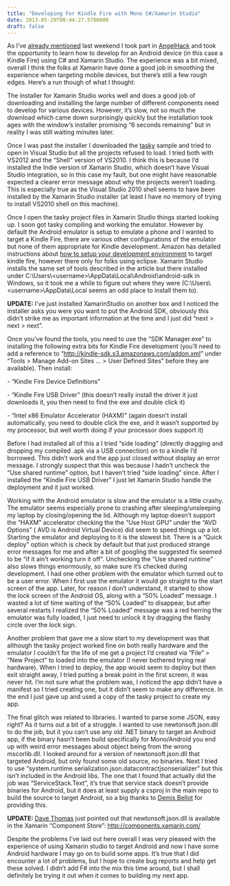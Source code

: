 ```yaml
---
title: "Developing For Kindle Fire with Mono C#/Xamarin Studio"
date: 2013-05-20T00:44:27.5700000
draft: false
---
```


<p>As I’ve <a href="http://strangelights.com/blog/archive/2013/05/15/angelhack-paris-2013.aspx">already mentioned</a> last weekend I took part in <a href="http://www.hackathon.io/angelhack18">AngelHack</a> and took the opportunity to learn how to develop for an Android device (in this case a Kindle Fire) using C# and Xamarin Studio. The experience was a bit mixed, overall I think the folks at Xamarin have done a good job in smoothing the experience when targeting mobile devices, but there’s still a few rough edges. Here’s a run though of what I thought:</p>  <p>The installer for Xamarin Studio works well and does a good job of downloading and installing the large number of different components need to develop for various devices. However, it’s slow, not so much the download which came down surprisingly quickly but the installation took ages with the window’s installer promising “6 seconds remaining” but in reality I was still waiting minutes later.</p>  <p>Once I was past the installer I downloaded the <a href="http://xamarin.com/getting-started/android">tasky</a> sample and tried to open in Visual Studio but all the projects refused to load. I tried both with VS2012 and the “Shell” version of VS2010. I think this is because I’d installed the Indie version of Xamarin Studio, which doesn’t have Visual Studio integration, so in this case my fault, but one might have reasonable expected a clearer error message about why the projects weren’t loading. This is especially true as the Visual Studio 2010 shell seems to have been installed by the Xamarin Studio installer (at least I have no memory of trying to install VS2010 shell on this machine).</p>  <p>Once I open the tasky project files in Xamarin Studio things started looking up. I soon got tasky compiling and working the emulator. However by default the Android emulator is setup to emulate a phone and I wanted to target a Kindle Fire, there are various other configurations of the emulator but none of them appropriate for Kindle development. Amazon has detailed instructions about <a href="https://developer.amazon.com/sdk/fire/setup.html">how to setup your development environment</a> to target kindle fire, however there only for folks using eclipse. Xamarin Studio installs the same set of tools described in the article but there installed under C:\Users\&lt;username&gt;\AppData\Local\Android\android-sdk in Windows, so it took me a while to figure out where they were (C:\Users\&lt;username&gt;\AppData\Local seems an odd place to install them to). </p>  <p><strong>UPDATE:</strong> I’ve just installed XamarinStudio on another box and I noticed the installer asks you were you want to put the Android SDK, obviously this didn’t strike me as important information at the time and I just did “next &gt; next &gt; next”.</p>  <p>Once you’ve found the tools, you need to use the “SDK Manager.exe” to installing the following extra bits for Kindle Fire development (you’ll need to add a reference to “<a title="http://kindle-sdk.s3.amazonaws.com/addon.xml" href="http://kindle-sdk.s3.amazonaws.com/addon.xml">http://kindle-sdk.s3.amazonaws.com/addon.xml</a>” under “Tools &gt; Manage Add-on Sites … &gt; User Defined Sites” before they are available). Then install:</p>  <p>- “Kindle Fire Device Definitions”</p>  <p>- “Kindle Fire USB Driver” (this doesn’t really install the driver it just downloads it, you then need to find the exe and double click it)</p>  <p>- “Intel x86 Emulator Accelerator (HAXM)” (again doesn’t install automatically, you need to double click the exe, and it wasn’t supported by my processor, but well worth doing if your processor does support it)</p>  <p>Before I had installed all of this a I tried “side loading” (directly dragging and dropping my compiled .apk via a USB connection) on to a kindle I’d borrowed. This didn’t work and the app just closed without display an error message. I strongly suspect that this was because I hadn’t uncheck the “Use shared runtime” option, but I haven’t tried “side loading” since. After I installed the “Kindle Fire USB Driver” I just let Xamarin Studio handle the deployment and it just worked.</p>  <p>Working with the Android emulator is slow and the emulator is a little crashy. The emulator seems especially prone to crashing after sleeping/unsleeping my laptop by closing/opening the lid. Although my laptop doesn’t support the “HAXM” accelerator checking the the “Use Host GPU” under the “AVD Options” ( AVD is Android Virtual Device) did seem to speed things up a lot. Starting the emulator and deploying to it is the slowest bit. There is a “Quick deploy” option which is check by default but that just produced strange error messages for me and after a bit of googling the suggested fix seemed to be “if it ain’t working turn it off”. Unchecking the “Use shared runtime” also slows things enormously, so make sure it’s checked during development. I had one other problem with the emulator which turned out to be a user error. When I first use the emulator it would go straight to the start screen of the app. Later, for reason I don’t understand, it started to show the lock screen of the Android OS, along with a “50% Loaded” message. I wasted a lot of time waiting of the “50% Loaded” to disappear, but after several restarts I realized the “50% Loaded” message was a red herring the emulator was fully loaded, I just need to unlock it by dragging the flashy circle over the lock sign.</p>  <p>Another problem that gave me a slow start to my development was that although the tasky project worked fine on both really hardware and the emulator I couldn’t for the life of me get a project I’d created via “File” &gt; “New Project” to loaded into the emulator (I never bothered trying real hardware). When I tried to deploy, the app would seem to deploy but then exit straight away, I tried putting a break point in the first screen, it was never hit. I’m not sure what the problem was, I noticed the app didn’t have a manifest so I tried creating one, but it didn’t seem to make any difference. In the end I just gave up and used a copy of the tasky project to create my app.</p>  <p>The final glitch was related to libraries. I wanted to parse some JSON, easy right? As it turns out a bit of a struggle. I wanted to use newtonsoft.json.dll to do the job, but it you can’t use any old .NET binary to target an Android app, if the binary hasn’t been build specifically for Mono/Android you end up with weird error messages about object being from the wrong mscorlib.dll. I looked around for a version of newtonsoft.json.dll that targeted Android, but only found some old source, no binaries. Next I tried to use “system.runtime.serialization.json.datacontractjsonserializer” but this isn’t included in the Android libs. The one that I found that actually did the job was “ServiceStack.Text”, it’s true that service stack doesn’t provide binaries for Android, but it does at least supply a csproj in the main repo to build the source to target Android, so a big thanks to <a href="https://twitter.com/demisbellot">Demis Bellot</a> for providing this.</p>  <p><strong>UPDATE: </strong><a href="https://twitter.com/7sharp9">Dave Thomas</a> just pointed out that newtonsoft.json.dll is available in the Xamarin “Component Store”: <a href="http://components.xamarin.com/">http://components.xamarin.com/</a></p>  <p>Despite the problems I’ve laid out here overall I was very pleased with the experience of using Xamarin studio to target Android and now I have some Android hardware I may go on to build some apps. It’s true that I did encounter a lot of problems, but I hope to create bug reports and help get these solved. I didn’t add F# into the mix this time around, but I shall definitely be trying it out when it comes to building my next app.</p>
